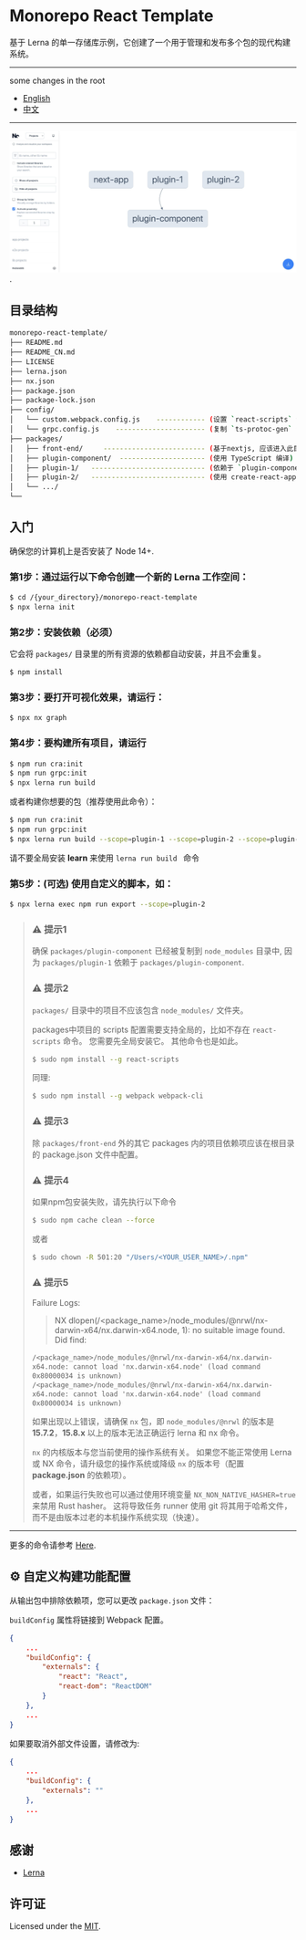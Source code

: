 # Monorepo React Template

基于 Lerna 的单一存储库示例，它创建了一个用于管理和发布多个包的现代构建系统。

---
some changes in the root

- [English](README.md)
- [中文](README_CN.md)

---


![screenshot](screenshot.jpg).


## 目录结构


```sh
monorepo-react-template/
├── README.md
├── README_CN.md
├── LICENSE
├── lerna.json  
├── nx.json
├── package.json
├── package-lock.json
├── config/
│   └── custom.webpack.config.js    ------------ (设置 `react-scripts` 命令的 webpack 配置)
│   └── grpc.config.js    ---------------------- (复制 `ts-protoc-gen` 包的文件，为了在 Lerna 环境下独立开发包无法生成 proto 文件)
├── packages/ 
│   ├── front-end/     ------------------------- (基于nextjs, 应该进入此目录单独编译它)
│   ├── plugin-component/  --------------------- (使用 TypeScript 编译)
│   ├── plugin-1/   ---------------------------- (依赖于 `plugin-component`)
│   ├── plugin-2/   ---------------------------- (使用 create-react-app 5+ 的 `react-scripts` 命令)
│   └── .../
└──
```


## 入门

确保您的计算机上是否安装了 Node 14+.

### 第1步：通过运行以下命令创建一个新的 Lerna 工作空间：

```sh
$ cd /{your_directory}/monorepo-react-template
$ npx lerna init
```


### 第2步：安装依赖（必须）

它会将 `packages/` 目录里的所有资源的依赖都自动安装，并且不会重复。

```sh
$ npm install
```
 

### 第3步：要打开可视化效果，请运行：

```sh
$ npx nx graph
```
 
### 第4步：要构建所有项目，请运行

```sh
$ npm run cra:init
$ npm run grpc:init
$ npx lerna run build
```

或者构建你想要的包（推荐使用此命令）：

```sh
$ npm run cra:init
$ npm run grpc:init
$ npx lerna run build --scope=plugin-1 --scope=plugin-2 --scope=plugin-component
```

请不要全局安装 **learn** 来使用 `lerna run build ` 命令


### 第5步：(可选) 使用自定义的脚本，如：

```sh
$ npx lerna exec npm run export --scope=plugin-2
```
  


<blockquote>
<h3>⚠️ 提示1</h3>

确保 `packages/plugin-component` 已经被复制到 `node_modules` 目录中, 因为 `packages/plugin-1` 依赖于 `packages/plugin-component`.


<h3>⚠️ 提示2</h3>

`packages/` 目录中的项目不应该包含 `node_modules/` 文件夹。

packages中项目的 scripts 配置需要支持全局的，比如不存在 `react-scripts` 命令。 您需要先全局安装它。 其他命令也是如此。


```sh
$ sudo npm install --g react-scripts
```

同理:

```sh
$ sudo npm install --g webpack webpack-cli
```

<h3>⚠️ 提示3</h3>

除 `packages/front-end` 外的其它 packages 内的项目依赖项应该在根目录的 package.json 文件中配置。


<h3>⚠️ 提示4</h3>

如果npm包安装失败，请先执行以下命令

```sh
$ sudo npm cache clean --force
```
或者

```sh
$ sudo chown -R 501:20 "/Users/<YOUR_USER_NAME>/.npm"
```

<h3>⚠️ 提示5</h3>

Failure Logs:

>  NX   dlopen(/<package_name>/node_modules/@nrwl/nx-darwin-x64/nx.darwin-x64.node, 1): no suitable image found.  Did find:

   	/<package_name>/node_modules/@nrwl/nx-darwin-x64/nx.darwin-x64.node: cannot load 'nx.darwin-x64.node' (load command 0x80000034 is unknown)
   	/<package_name>/node_modules/@nrwl/nx-darwin-x64/nx.darwin-x64.node: cannot load 'nx.darwin-x64.node' (load command 0x80000034 is unknown)



如果出现以上错误，请确保 `nx` 包，即 `node_modules/@nrwl` 的版本是 **15.7.2**，**15.8.x** 以上的版本无法正确运行 lerna 和 nx 命令。

`nx` 的内核版本与您当前使用的操作系统有关。 如果您不能正常使用 Lerna 或 NX 命令，请升级您的操作系统或降级 `nx` 的版本号（配置 **package.json** 的依赖项）。

或者，如果运行失败也可以通过使用环境变量 `NX_NON_NATIVE_HASHER=true` 来禁用 Rust hasher。 这将导致任务 runner 使用 git 将其用于哈希文件，而不是由版本过老的本机操作系统实现（快速）。

</blockquote>

 
 ---

更多的命令请参考 [Here](https://lerna.js.org/docs/getting-started).


## ⚙️ 自定义构建功能配置


从输出包中排除依赖项，您可以更改 `package.json` 文件：

`buildConfig` 属性将链接到 Webpack 配置。

```json
{
    ...
    "buildConfig": {
        "externals": {
            "react": "React",
            "react-dom": "ReactDOM"
        }
    },
    ...
}
```

如果要取消外部文件设置，请修改为:

```json
{
    ...
    "buildConfig": {
        "externals": ""
    },
    ...
}
```




## 感谢

- [Lerna](https://github.com/lerna/lerna)


## 许可证

Licensed under the [MIT](https://opensource.org/licenses/MIT).

